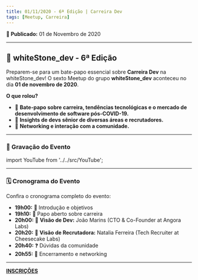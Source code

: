 ```yaml
---
title: 01/11/2020 - 6ª Edição | Carreira Dev
tags: [Meetup, Carreira]
---
```


**📅 Publicado:** 01 de Novembro de 2020

---

## 💪 whiteStone_dev - 6ª Edição

Preparem-se para um bate-papo essencial sobre **Carreira Dev** na whiteStone_dev! O sexto Meetup do grupo **whiteStone_dev** aconteceu no dia **01 de novembro de 2020**.

**O que rolou?**

- 💬 **Bate-papo sobre carreira, tendências tecnológicas e o mercado de desenvolvimento de software pós-COVID-19.**
- 🌟 **Insights de devs sênior de diversas áreas e recrutadores.**
- 🤝 **Networking e interação com a comunidade.**

---

### 🎥 Gravação do Evento

import YouTube from '../../src/YouTube';

<YouTube id="CrzX1Hw_hA0" />

---

### 🗓️ Cronograma do Evento

Confira o cronograma completo do evento:

- **19h00:** 🚪 Introdução e objetivos
- **19h10:** 💬 Papo aberto sobre carreira
- **20h00:** 🌟 **Visão de Dev:** João Marins (CTO & Co-Founder at Angora Labs)
- **20h20:** 🌟 **Visão de Recrutadora:** Natalia Ferreira (Tech Recruiter at Cheesecake Labs)
- **20h40:** ❓ Dúvidas da comunidade
- **20h55:** 📅 Encerramento e networking

---

[**INSCRIÇÕES**](https://www.sympla.com.br/whitestone-dev---6-edicao--carreira-dev__1016123)
